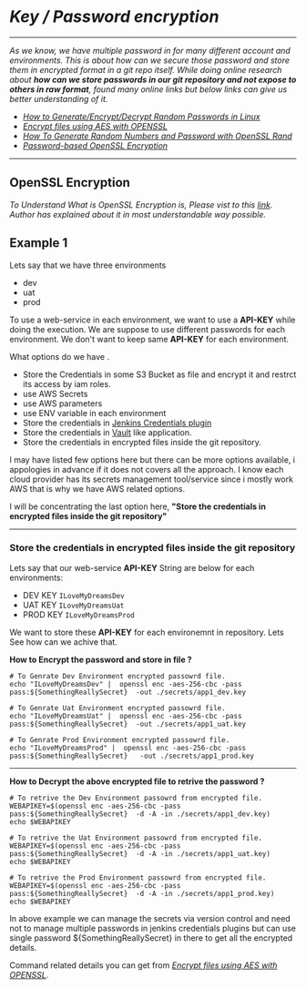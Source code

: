  # _Key / Password encryption_

---
_As we know, we have multiple password in for many different account and environments. 
This is about how can we secure those password and store them in encrypted format in a git repo itself.
While doing online research about **how can we store passwords in our git repository and not expose to others in raw format**, found many online links but below links can give us better understanding of it._

- _[How to Generate/Encrypt/Decrypt Random Passwords in Linux](https://www.tecmint.com/generate-encrypt-decrypt-random-passwords-in-linux/)_
- _[Encrypt files using AES with OPENSSL](https://medium.com/@kekayan/encrypt-files-using-aes-with-openssl-dabb86d5b748)_
- _[How To Generate Random Numbers and Password with OpenSSL Rand](https://www.poftut.com/generate-random-numbers-password-openssl-rand/)_
- _[Password-based OpenSSL Encryption](https://courses.csail.mit.edu/6.857/2018/project/Ainane-Barrett-Johnson-Vivar-OpenSSL.pdf)_

---

## OpenSSL Encryption
_To Understand What is OpenSSL Encryption is,  Please vist to this [link](https://courses.csail.mit.edu/6.857/2018/project/Ainane-Barrett-Johnson-Vivar-OpenSSL.pdf). Author has explained about it in most understandable way possible._ 

## Example 1

Lets say that we have three environments 
  - dev 
  - uat 
  - prod 

To use a web-service in each environment, we want to use a **API-KEY** while doing the execution. We are suppose to use different passwords for each environment. 
We don't want to keep same **API-KEY** for each environment.

What options do we have . 

- Store the Credentials in some S3 Bucket as file and encrypt it and restrct its access by iam roles. 
- use AWS Secrets
- use AWS parameters
- use ENV variable in each environment
- Store the credentials in [Jenkins Credentials plugin](https://plugins.jenkins.io/credentials/)
- Store the credentials in [Vault](https://www.vaultproject.io/) like application.
- Store the credentials in encrypted files inside the git repository. 


I may have listed few options here but there can be more options available, i appologies in advance if it does not covers all the approach. 
I know each cloud provider has its secrets management tool/service since i mostly work AWS that is why we have AWS related options.


I will be concentrating the last option here, **"Store the credentials in encrypted files inside the git repository"**

---
### Store the credentials in encrypted files inside the git repository

Lets say that our web-service **API-KEY** String are below for each environments: 
- DEV KEY `ILoveMyDreamsDev`
- UAT KEY `ILoveMyDreamsUat`
- PROD KEY `ILoveMyDreamsProd`

We want to store these **API-KEY** for each environemnt in repository. Lets See how can we achive that.

**How to Encrypt the password and store in file ?**

```
# To Genrate Dev Environment encrypted passowrd file. 
echo "ILoveMyDreamsDev" |  openssl enc -aes-256-cbc -pass pass:${SomethingReallySecret}  -out ./secrets/app1_dev.key

# To Genrate Uat Environment encrypted passowrd file. 
echo "ILoveMyDreamsUat" |  openssl enc -aes-256-cbc -pass pass:${SomethingReallySecret}  -out ./secrets/app1_uat.key

# To Genrate Prod Environment encrypted passowrd file. 
echo "ILoveMyDreamsProd" |  openssl enc -aes-256-cbc -pass pass:${SomethingReallySecret}   -out ./secrets/app1_prod.key

```

---


**How to Decrypt the above encrypted file to retrive the password ?**

```
# To retrive the Dev Environment passowrd from encrypted file. 
WEBAPIKEY=$(openssl enc -aes-256-cbc -pass pass:${SomethingReallySecret}  -d -A -in ./secrets/app1_dev.key)
echo $WEBAPIKEY

# To retrive the Uat Environment passowrd from encrypted file. 
WEBAPIKEY=$(openssl enc -aes-256-cbc -pass pass:${SomethingReallySecret}  -d -A -in ./secrets/app1_uat.key)
echo $WEBAPIKEY

# To retrive the Prod Environment passowrd from encrypted file. 
WEBAPIKEY=$(openssl enc -aes-256-cbc -pass pass:${SomethingReallySecret}  -d -A -in ./secrets/app1_prod.key)
echo $WEBAPIKEY

```

In above example we can manage the secrets via version control and need not to manage multiple passwords in jenkins credentials plugins but can use single password ${SomethingReallySecret} in there to get all the encrypted details. 


Command related details you can get from  _[Encrypt files using AES with OPENSSL](https://medium.com/@kekayan/encrypt-files-using-aes-with-openssl-dabb86d5b748)_.
